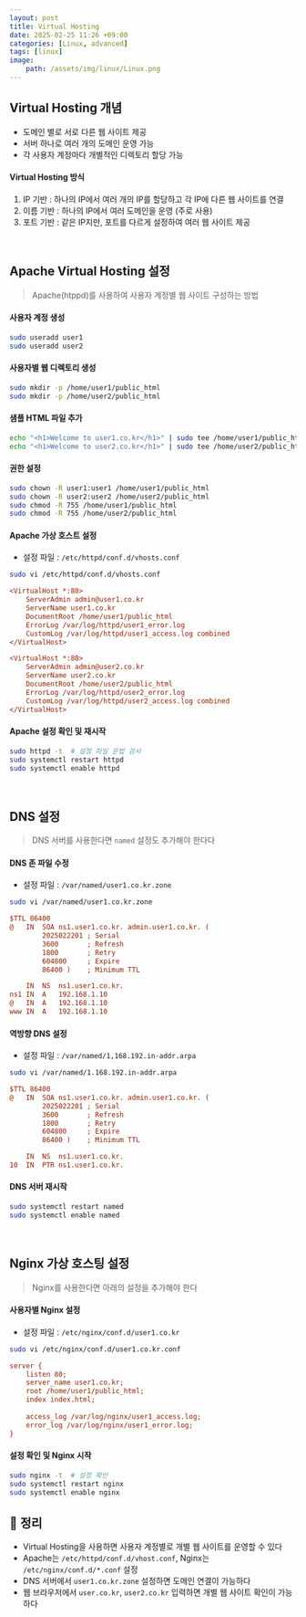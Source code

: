 ```yaml
---
layout: post
title: Virtual Hosting
date: 2025-02-25 11:26 +09:00
categories: [Linux, advanced]
tags: [linux]
image:
    path: /assets/img/linux/Linux.png
---
```


## Virtual Hosting 개념

- 도메인 별로 서로 다른 웹 사이트 제공
- 서버 하나로 여러 개의 도메인 운영 가능
- 각 사용자 계정마다 개별적인 디렉토리 할당 가능


#### Virtual Hosting 방식

1. IP 기반 : 하나의 IP에서 여러 개의 IP를 할당하고 각 IP에 다른 웹 사이트를 연결
2. 이름 기반 : 하나의 IP에서 여러 도메인을 운영 (주로 사용)
3. 포트 기반 : 같은 IP지만, 포트를 다르게 설정하여 여러 웹 사이트 제공

<br>

## Apache Virtual Hosting 설정
> Apache(htppd)를 사용하여 사용자 계정별 웹 사이트 구성하는 방법

#### 사용자 계정 생성

```bash
sudo useradd user1
sudo useradd user2
```

#### 사용자별 웹 디렉토리 생성

```bash
sudo mkdir -p /home/user1/public_html
sudo mkdir -p /home/user2/public_html
```

#### 샘플 HTML 파일 추가

```bash
echo "<h1>Welcome to user1.co.kr</h1>" | sudo tee /home/user1/public_html/index.html
echo "<h1>Welcome to user2.co.kr</h1>" | sudo tee /home/user2/public_html/index.html
```

#### 권한 설정

```bash
sudo chown -R user1:user1 /home/user1/public_html
sudo chown -R user2:user2 /home/user2/public_html
sudo chmod -R 755 /home/user1/public_html
sudo chmod -R 755 /home/user2/public_html
```

#### Apache 가상 호스트 설정
- 설정 파일 : `/etc/httpd/conf.d/vhosts.conf`

```bash
sudo vi /etc/httpd/conf.d/vhosts.conf
```

```ini
<VirtualHost *:80>
    ServerAdmin admin@user1.co.kr
    ServerName user1.co.kr
    DocumentRoot /home/user1/public_html
    ErrorLog /var/log/httpd/user1_error.log
    CustomLog /var/log/httpd/user1_access.log combined
</VirtualHost>

<VirtualHost *:80>
    ServerAdmin admin@user2.co.kr
    ServerName user2.co.kr
    DocumentRoot /home/user2/public_html
    ErrorLog /var/log/httpd/user2_error.log
    CustomLog /var/log/httpd/user2_access.log combined
</VirtualHost>
```

#### Apache 설정 확인 및 재시작

```bash
sudo httpd -t  # 설정 파일 문법 검사
sudo systemctl restart httpd
sudo systemctl enable httpd
```

<br>

## DNS 설정
> DNS 서버를 사용한다면 `named` 설정도 추가해야 한다다 

#### DNS 존 파일 수정 
- 설정 파일 : `/var/named/user1.co.kr.zone`

```bash
sudo vi /var/named/user1.co.kr.zone
```

```ini
$TTL 86400
@   IN  SOA ns1.user1.co.kr. admin.user1.co.kr. (
        2025022201 ; Serial
        3600       ; Refresh
        1800       ; Retry
        604800     ; Expire
        86400 )    ; Minimum TTL

    IN  NS  ns1.user1.co.kr.
ns1 IN  A   192.168.1.10
@   IN  A   192.168.1.10
www IN  A   192.168.1.10
```

#### 역방향 DNS 설정
- 설정 파일 : `/var/named/1,168.192.in-addr.arpa`

```bash
sudo vi /var/named/1.168.192.in-addr.arpa
```

```ini
$TTL 86400
@   IN  SOA ns1.user1.co.kr. admin.user1.co.kr. (
        2025022201 ; Serial
        3600       ; Refresh
        1800       ; Retry
        604800     ; Expire
        86400 )    ; Minimum TTL

    IN  NS  ns1.user1.co.kr.
10  IN  PTR ns1.user1.co.kr.
```

#### DNS 서버 재시작

```bash
sudo systemctl restart named
sudo systemctl enable named
```

<br>

## Nginx 가상 호스팅 설정 
> Nginx를 사용한다면 아래의 설정을 추가해야 한다

#### 사용자별 Nginx 설정
- 설정 파일 : `/etc/nginx/conf.d/user1.co.kr`

```bash
sudo vi /etc/nginx/conf.d/user1.co.kr.conf
```

```ini
server {
    listen 80;
    server_name user1.co.kr;
    root /home/user1/public_html;
    index index.html;
    
    access_log /var/log/nginx/user1_access.log;
    error_log /var/log/nginx/user1_error.log;
}
```

#### 설정 확인 및 Nginx 시작

```bash
sudo nginx -t  # 설정 확인
sudo systemctl restart nginx
sudo systemctl enable nginx
```

## 🎯 정리

- Virtual Hosting을 사용하면 사용자 계정별로 개별 웹 사이트를 운영할 수 있다
- Apache는 `/etc/httpd/conf.d/vhost.conf`, Nginx는 `/etc/nginx/conf.d/*.conf` 설정
- DNS 서버에서 `user1.co.kr.zone` 설정하면 도메인 연결이 가능하다
- 웹 브라우저에서 `user.co.kr`, `user2.co.kr` 입력하면 개별 웹 사이트 확인이 가능하다